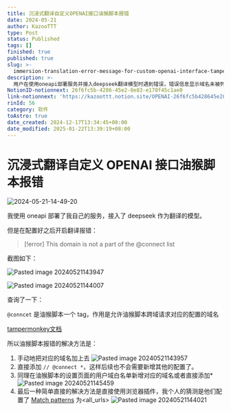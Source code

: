 ```yaml
---
title: 沉浸式翻译自定义OPENAI接口油猴脚本报错
date: 2024-05-21
author: KazooTTT
type: Post
status: Published
tags: []
finished: true
published: true
slug: >-
  immersion-translation-error-message-for-custom-openai-interface-tampermonkey-script
description: >-
  用户在使用oneapi部署服务并接入deepseek翻译模型时遇到错误，错误信息显示域名未被列入@connect列表。通过查询，了解到@connect是油猴脚本的一个标签，用于允许脚本跨域请求特定配置的域名。解决方法包括手动添加域名到@connect列表、使用通配符*简化配置、在油猴脚本设置中添加域名到用户域白名单，或使用浏览器插件直接配置匹配所有URL的模式。
NotionID-notionnext: 26f6fc5b-4286-45e2-8e83-e178f45c1ae0
link-notionnext: 'https://kazoottt.notion.site/OPENAI-26f6fc5b428645e28e83e178f45c1ae0'
rinId: 56
category: 软件
toAstro: true
date_created: 2024-12-17T13:34:45+08:00
date_modified: 2025-01-22T13:39:19+08:00
---
```


# 沉浸式翻译自定义 OPENAI 接口油猴脚本报错

![2024-05-21-14-49-20](https://pictures.kazoottt.top/2024/05/20240521-fa1b5c533f1a6add598bd6932e90d4ac.jpeg)

我使用 oneapi 部署了我自己的服务，接入了 deepseek 作为翻译的模型。

但是在配置好之后开启翻译报错：

> [!error]
> This domain is not a part of the @connect list

截图如下：

![Pasted image 20240521143947](https://pictures.kazoottt.top/2024/05/20240521-4afdaf59e2ef214c9de620a80588f8a3.png)

![Pasted image 20240521144007](https://pictures.kazoottt.top/2024/05/20240521-0b725e59786d21cd9c0bbf7b005952ff.png)

查询了一下：

`@conncet` 是油猴脚本一个 tag，作用是允许油猴脚本跨域请求对应的配置的域名

[tampermonkey文档](https://www.tampermonkey.net/documentation.php#meta:connect)

所以油猴脚本报错的解决方法是：

1. 手动地把对应的域名加上去
   ![Pasted image 20240521143957](https://pictures.kazoottt.top/2024/05/20240521-38f1a6ea2cef12713a626f1c484f163a.png)
2. 直接添加 `// @connect *`，这样后续也不会需要新增其他的配置了。
3. 同理在油猴脚本的设置页面的用户域白名单新增对应的域名或者直接添加\* ![Pasted image 20240521145459](https://pictures.kazoottt.top/2024/05/20240521-ec4ad5c0568ad651c2e230670f3ab535.png)
4. 最后一种简单直接的解决方法是直接使用浏览器插件，我个人的猜测是他们配置了 [Match patterns](https://developer.chrome.com/docs/extensions/develop/concepts/match-patterns) 为<all_urls>
   ![Pasted image 20240521144021](https://pictures.kazoottt.top/2024/05/20240521-a680cd664710c0c8cf7e627fc49f4cf7.png)
